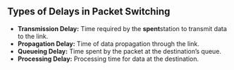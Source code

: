 ## Types of Delays in Packet Switching

- ****Transmission Delay:**** Time required by the ****spent****station to transmit data to the link.
- ****Propagation Delay:**** Time of data propagation through the link.
- ****Queueing Delay:**** Time spent by the packet at the destination’s queue. 
- ****Processing Delay:**** Processing time for data at the destination.